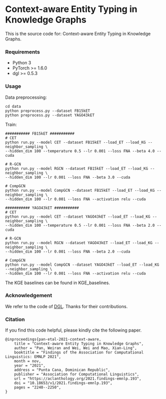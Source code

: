 # Context-aware Entity Typing in Knowledge Graphs
This is the source code for: Context-aware Entity Typing in Knowledge Graphs.

### Requirements
+ Python 3
+ PyTorch >= 1.6.0
+ dgl >= 0.5.3

### Usage
Data preprocessing:
```
cd data
python preprocess.py --dataset FB15kET
python preprocess.py --dataset YAGO43kET
```
Train:
```
########### FB15kET ###########
# CET
python run.py --model CET --dataset FB15kET --load_ET --load_KG --neighbor_sampling \
--hidden_dim 100 --temperature 0.5 --lr 0.001 --loss FNA --beta 4.0 --cuda

# R-GCN
python run.py --model RGCN --dataset FB15kET --load_ET --load_KG --neighbor_sampling \
--hidden_dim 100 --lr 0.001 --loss FNA --beta 3.0 --cuda

# CompGCN
python run.py --model CompGCN --dataset FB15kET --load_ET --load_KG --neighbor_sampling \
--hidden_dim 100 --lr 0.001 --loss FNA --activation relu --cuda

########### YAGO43kET ###########
# CET
python run.py --model CET --dataset YAGO43kET --load_ET --load_KG --neighbor_sampling \
--hidden_dim 100 --temperature 0.5 --lr 0.001 --loss FNA --beta 2.0 --cuda

# R-GCN
python run.py --model RGCN --dataset YAGO43kET --load_ET --load_KG --neighbor_sampling \
--hidden_dim 100 --lr 0.001 --loss FNA --beta 2.0 --cuda

# CompGCN
python run.py --model CompGCN --dataset YAGO43kET --load_ET --load_KG --neighbor_sampling \
--hidden_dim 100 --lr 0.001 --loss FNA --activation relu --cuda
```
The KGE baselines can be found in KGE_baselines. 


### Acknowledgement
We refer to the code of <a href='https://github.com/dmlc/dgl'>DGL</a>. Thanks for their contributions.

### Citation
If you find this code helpful, please kindly cite the following paper.
```
@inproceedings{pan-etal-2021-context-aware,
    title = "Context-aware Entity Typing in Knowledge Graphs",
    author = "Pan, Weiran and Wei, Wei and Mao, Xian-Ling",
    booktitle = "Findings of the Association for Computational Linguistics: EMNLP 2021",
    month = nov,
    year = "2021",
    address = "Punta Cana, Dominican Republic",
    publisher = "Association for Computational Linguistics",
    url = "https://aclanthology.org/2021.findings-emnlp.193",
    doi = "10.18653/v1/2021.findings-emnlp.193",
    pages = "2240--2250",
}

```